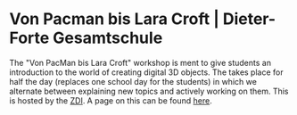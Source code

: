 # Von Pacman bis Lara Croft | Dieter-Forte Gesamtschule

The "Von PacMan bis Lara Croft" workshop is ment to give students an introduction to the world of creating digital 3D objects. The takes place for half the day (replaces one school day for the students) in which we alternate between explaining new topics and actively working on them. This is hosted by the [ZDI](https://www.mint-duesseldorf.de/). A page on this can be found [here](https://www.mint-duesseldorf.de/pacman-bis-lara-croft/).